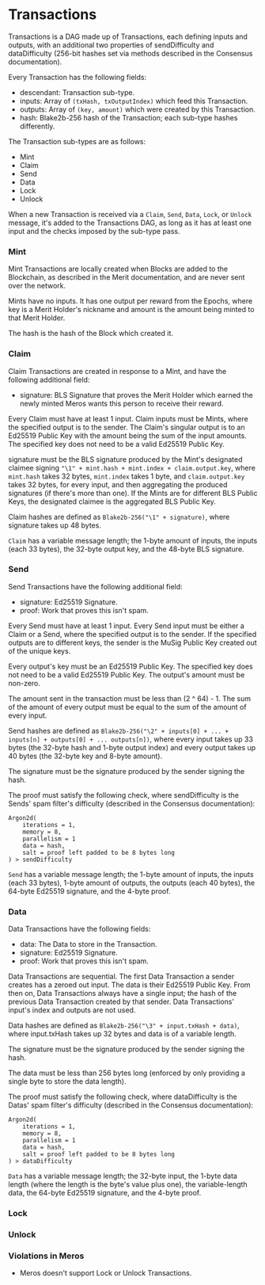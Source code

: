 # Transactions

Transactions is a DAG made up of Transactions, each defining inputs and outputs, with an additional two properties of sendDifficulty and dataDifficulty (256-bit hashes set via methods described in the Consensus documentation).

Every Transaction has the following fields:

- descendant: Transaction sub-type.
- inputs: Array of `(txHash, txOutputIndex)` which feed this Transaction.
- outputs: Array of `(key, amount)` which were created by this Transaction.
- hash: Blake2b-256 hash of the Transaction; each sub-type hashes differently.

The Transaction sub-types are as follows:

- Mint
- Claim
- Send
- Data
- Lock
- Unlock

When a new Transaction is received via a `Claim`, `Send`, `Data`, `Lock`, or `Unlock` message, it's added to the Transactions DAG, as long as it has at least one input and the checks imposed by the sub-type pass.

### Mint

Mint Transactions are locally created when Blocks are added to the Blockchain, as described in the Merit documentation, and are never sent over the network.

Mints have no inputs. It has one output per reward from the Epochs, where key is a Merit Holder's nickname and amount is the amount being minted to that Merit Holder.

The hash is the hash of the Block which created it.

### Claim

Claim Transactions are created in response to a Mint, and have the following additional field:

- signature: BLS Signature that proves the Merit Holder which earned the newly minted Meros wants this person to receive their reward.

Every Claim must have at least 1 input. Claim inputs must be Mints, where the specified output is to the sender. The Claim's singular output is to an Ed25519 Public Key with the amount being the sum of the input amounts. The specified key does not need to be a valid Ed25519 Public Key.

signature must be the BLS signature produced by the Mint's designated claimee signing `"\1" + mint.hash + mint.index + claim.output.key`, where `mint.hash` takes 32 bytes, `mint.index` takes 1 byte, and `claim.output.key` takes 32 bytes, for every input, and then aggregating the produced signatures (if there's more than one). If the Mints are for different BLS Public Keys, the designated claimee is the aggregated BLS Public Key.

Claim hashes are defined as `Blake2b-256("\1" + signature)`, where signature takes up 48 bytes.

`Claim` has a variable message length; the 1-byte amount of inputs, the inputs (each 33 bytes), the 32-byte output key, and the 48-byte BLS signature.

### Send

Send Transactions have the following additional field:

- signature: Ed25519 Signature.
- proof: Work that proves this isn't spam.

Every Send must have at least 1 input. Every Send input must be either a Claim or a Send, where the specified output is to the sender. If the specified outputs are to different keys, the sender is the MuSig Public Key created out of the unique keys.

Every output's key must be an Ed25519 Public Key. The specified key does not need to be a valid Ed25519 Public Key. The output's amount must be non-zero.

The amount sent in the transaction must be less than (2 ^ 64) - 1. The sum of the amount of every output must be equal to the sum of the amount of every input.

Send hashes are defined as `Blake2b-256("\2" + inputs[0] + ... + inputs[n] + outputs[0] + ... outputs[n])`, where every input takes up 33 bytes (the 32-byte hash and 1-byte output index) and every output takes up 40 bytes (the 32-byte key and 8-byte amount).

The signature must be the signature produced by the sender signing the hash.

The proof must satisfy the following check, where sendDifficulty is the Sends' spam filter's difficulty (described in the Consensus documentation):

```
Argon2d(
    iterations = 1,
    memory = 8,
    parallelism = 1
    data = hash,
    salt = proof left padded to be 8 bytes long
) > sendDifficulty
```

`Send` has a variable message length; the 1-byte amount of inputs, the inputs (each 33 bytes), 1-byte amount of outputs, the outputs (each 40 bytes), the 64-byte Ed25519 signature, and the 4-byte proof.

### Data

Data Transactions have the following fields:

- data: The Data to store in the Transaction.
- signature: Ed25519 Signature.
- proof: Work that proves this isn't spam.

Data Transactions are sequential. The first Data Transaction a sender creates has a zeroed out input. The data is their Ed25519 Public Key. From then on, Data Transactions always have a single input; the hash of the previous Data Transaction created by that sender. Data Transactions' input's index and outputs are not used.

Data hashes are defined as `Blake2b-256("\3" + input.txHash + data)`, where input.txHash takes up 32 bytes and data is of a variable length.

The signature must be the signature produced by the sender signing the hash.

The data must be less than 256 bytes long (enforced by only providing a single byte to store the data length).

The proof must satisfy the following check, where dataDifficulty is the Datas' spam filter's difficulty (described in the Consensus documentation):

```
Argon2d(
    iterations = 1,
    memory = 8,
    parallelism = 1
    data = hash,
    salt = proof left padded to be 8 bytes long
) > dataDifficulty
```

`Data` has a variable message length; the 32-byte input, the 1-byte data length (where the length is the byte's value plus one), the variable-length data, the 64-byte Ed25519 signature, and the 4-byte proof.

### Lock

### Unlock

### Violations in Meros

- Meros doesn't support Lock or Unlock Transactions.

